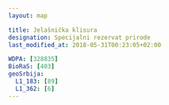 ```yaml
---
layout: map

title: Jelašnička klisura
designation: Specijalni rezervat prirode
last_modified_at: 2018-05-31T00:23:05+02:00

WDPA: [328835]
BioRaS: [403]
geoSrbija:
  L1_183: [89]
  L1_362: [6]
---
```

